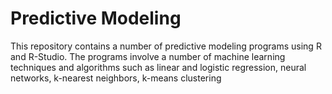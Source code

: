 # Predictive Modeling

This repository contains a number of predictive modeling programs using R and R-Studio. The programs involve a number of machine learning techniques and algorithms such as linear and logistic regression, neural networks, k-nearest neighbors, k-means clustering
